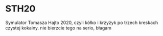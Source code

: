 # STH20
Symulator Tomasza Hajto 2020, czyli kółko i krzyżyk po trzech kreskach czystej kokainy.
nie bierzcie tego na serio, błagam
